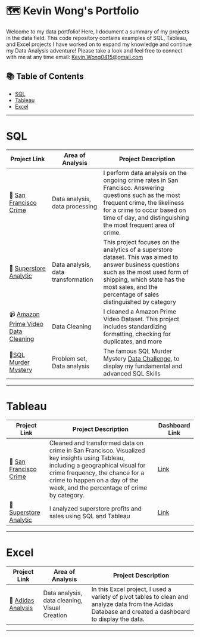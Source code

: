 # 🗺 Kevin Wong's Portfolio
Welcome to my data portfolio! Here, I document a summary of my projects in the data field. This code repository contains examples of SQL, Tableau, and Excel projects I have worked on to expand my knowledge and continue my Data Analysis adventure! Please take a look and feel free to connect with me at any time email: Kevin.Wong0415@gmail.com
## 📚 Table of Contents
- [SQL](#sql)
- [Tableau](#tableau)
- [Excel](#Excel)

***

# SQL

| Project Link | Area of Analysis | Project Description | 
|---|---|---|
| 🌉 [San Francisco Crime](https://github.com/KevinWongSF/SQL-Projects/blob/main/San%20Francisco%20Crime) | Data analysis, data processing | I perform data analysis on the ongoing crime rates in San Francisco. Answering questions such as the most frequent crime, the likeliness for a crime to occur based on time of day, and distinguishing the most frequent area of crime. | 
| 🏪 [Superstore Analytic](https://github.com/KevinWongSF/SQL-Projects/blob/main/Superstore%20Analytic) | Data analysis, data transformation | This project focuses on the analytics of a superstore dataset. This was aimed to answer business questions such as the most used form of shipping, which state has the most sales, and the percentage of sales distinguished by category | 
| 📹 [Amazon Prime Video Data Cleaning](https://github.com/KevinWongSF/SQL-Projects/blob/main/Amazon%20Prime%20Video) | Data Cleaning | I cleaned a Amazon Prime Video Dataset. This project includes standardizing formatting, checking for duplicates, and more |  
| 🔎[SQL Murder Mystery](https://github.com/KevinWongSF/SQL-Projects/blob/main/Murder%20Mystery) | Problem set, Data analysis | The famous SQL Murder Mystery [Data Challenge](https://mystery.knightlab.com/), to display my fundamental and advanced SQL Skills|  

***

# Tableau


| Project Link | Project Description | Dashboard Link |
|---|---|---|
| 🌉 [San Francisco Crime](https://github.com/KevinWongSF/Tableau-Projects/tree/main/San%20Francisco%20Crime) | Cleaned and transformed data on crime in San Francisco. Visualized key insights using Tableau, including a geographical visual for crime frequency, the chance for a crime to happen on a day of the week, and the percentage of crime by category. | [Link](https://public.tableau.com/app/profile/kevin.wong5782/viz/SanFranciscoCrime_16912854144130/Dashboard1) |
| 🏪 [Superstore Analytic](https://github.com/KevinWongSF/Tableau-Projects/tree/main/Superstore) | I analyzed superstore profits and sales using SQL and Tableau | [Link](https://public.tableau.com/app/profile/kevin.wong5782/viz/SuperStore_16903356184670/Dashboard1) |

***


# Excel

| Project Link | Area of Analysis | Project Description | 
|---|---|---|
| 👞 [Adidas Analysis](https://github.com/KevinWongSF/Excel-Projects/tree/main/Adidas) | Data analysis, data cleaning, Visual Creation | In this Excel project, I used a variety of pivot tables to clean and analyze data from the Adidas Database and created a dashboard to display the data.

***
